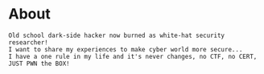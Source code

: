 # About

    Old school dark-side hacker now burned as white-hat security researcher!
    I want to share my experiences to make cyber world more secure...
    I have a one rule in my life and it's never changes, no CTF, no CERT, JUST PWN the BOX!
